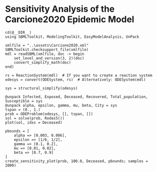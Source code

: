 # Sensitivity Analysis of the Carcione2020 Epidemic Model

```@examples carcione
cd(@__DIR__)
using SBMLToolkit, ModelingToolkit, EasyModelAnalysis, UnPack

xmlfile = "..\assets\Carcione2020.xml"
SBMLToolkit.checksupport_file(xmlfile)
mdl = readSBML(xmlfile, doc -> begin
    set_level_and_version(3, 2)(doc)
    convert_simplify_math(doc)
end)

rs = ReactionSystem(mdl)  # If you want to create a reaction system
odesys = convert(ODESystem, rs)  # Alternatively: ODESystem(mdl)
```

```@examples carcione
sys = structural_simplify(odesys)
```

```@examples carcione
@unpack Infected, Exposed, Deceased, Recovered, Total_population, Susceptible = sys
@unpack alpha, epsilon, gamma, mu, beta, City = sys
tspan = (0., 1.)
prob = ODEProblem(odesys, [], tspan, [])
sol = solve(prob, Rodas5())
plot(sol, idxs = Deceased)
```

```@examples carcione
pbounds = [
    alpha => [0.003, 0.006],
    epsilon => [1/6, 1/2],
    gamma => [0.1, 0.2],
    mu => [0.01, 0.02],
    beta => [0.7, 0.9]
]
create_sensitivity_plot(prob, 100.0, Deceased, pbounds; samples = 2000)
```